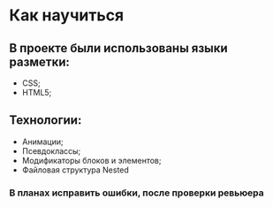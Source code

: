 # Как научиться
## В проекте были использованы языки разметки:
* CSS;
* HTML5;
## Технологии:
* Анимации;
* Псевдоклассы;
* Модификаторы блоков и элементов;
* Файловая структура Nested
### В планах исправить ошибки, поcле проверки ревьюера
